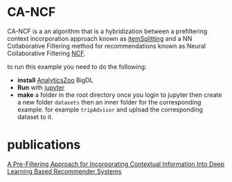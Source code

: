 # CA-NCF

CA-NCF is a an algorithm that is a hybridization between a prefiltering context incorporation approach known as [itemSplitting](http://www.inf.unibz.it/~ricci/papers/item-splitting-umuai-2013.pdf) and a NN Collaborative Filtering method for recommendations known as Neural Collaborative Filtering [NCF](https://arxiv.org/abs/1708.05031).

to run this example you need to do the following:

* **install** [AnalyticsZoo](https://analytics-zoo.github.io/0.2.0/#PythonUserGuide/install/) BigDL
* **Run** with [jupyter](https://analytics-zoo.github.io/0.2.0/#PythonUserGuide/run/#run-with-jupyter-notebook)
* **make** a folder in the root directory once you login to jupyter then create a new folder `datasets` then an inner folder for the corresponding example. for example `tripAdvisor` and upload the corresponding dataset to it.

# publications


[A Pre-Filtering Approach for Incorporating Contextual Information Into Deep Learning Based Recommender Systems][1]

[1]: https://ieeexplore.ieee.org/abstract/document/9004579


